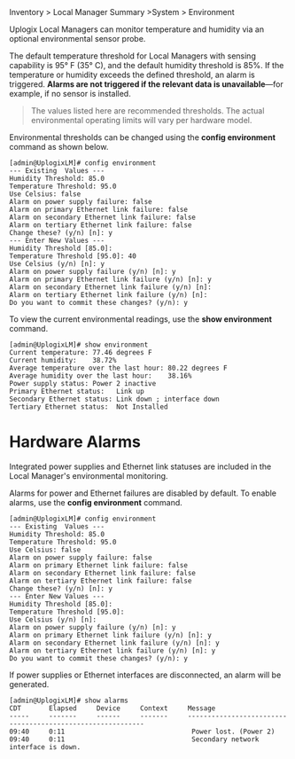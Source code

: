 <div class='ucc' />Inventory > Local Manager Summary >System > Environment</div>

Uplogix Local Managers can monitor temperature and humidity via an optional environmental sensor probe.

The default temperature threshold for Local Managers with sensing capability is 95° F (35° C), and the default humidity threshold is 85%. If the temperature or humidity exceeds the defined threshold, an alarm is triggered. **Alarms are not triggered if the relevant data is unavailable**—for example, if no sensor is installed.

> The values listed here are recommended thresholds. The actual environmental operating limits will vary per hardware model.

Environmental thresholds can be changed using the **config environment** command as shown below.

```
[admin@UplogixLM]# config environment
--- Existing  Values ---
Humidity Threshold: 85.0
Temperature Threshold: 95.0
Use Celsius: false
Alarm on power supply failure: false
Alarm on primary Ethernet link failure: false
Alarm on secondary Ethernet link failure: false
Alarm on tertiary Ethernet link failure: false
Change these? (y/n) [n]: y
--- Enter New Values ---
Humidity Threshold [85.0]: 
Temperature Threshold [95.0]: 40
Use Celsius (y/n) [n]: y
Alarm on power supply failure (y/n) [n]: y
Alarm on primary Ethernet link failure (y/n) [n]: y
Alarm on secondary Ethernet link failure (y/n) [n]:
Alarm on tertiary Ethernet link failure (y/n) [n]:
Do you want to commit these changes? (y/n): y
```

To view the current environmental readings, use the **show environment** command.

```
[admin@UplogixLM]# show environment
Current temperature: 77.46 degrees F
Current humidity:    38.72%
Average temperature over the last hour: 80.22 degrees F
Average humidity over the last hour:    38.16%
Power supply status: Power 2 inactive
Primary Ethernet status:   Link up
Secondary Ethernet status: Link down ; interface down
Tertiary Ethernet status:  Not Installed
```

# Hardware Alarms
Integrated power supplies and Ethernet link statuses are included in the Local Manager's environmental monitoring.

Alarms for power and Ethernet failures are disabled by default. To enable alarms, use the **config environment** command.

```
[admin@UplogixLM]# config environment
--- Existing  Values ---
Humidity Threshold: 85.0
Temperature Threshold: 95.0
Use Celsius: false
Alarm on power supply failure: false
Alarm on primary Ethernet link failure: false
Alarm on secondary Ethernet link failure: false
Alarm on tertiary Ethernet link failure: false
Change these? (y/n) [n]: y
--- Enter New Values ---
Humidity Threshold [85.0]: 
Temperature Threshold [95.0]: 
Use Celsius (y/n) [n]: 
Alarm on power supply failure (y/n) [n]: y
Alarm on primary Ethernet link failure (y/n) [n]: y
Alarm on secondary Ethernet link failure (y/n) [n]: y
Alarm on tertiary Ethernet link failure (y/n) [n]: y
Do you want to commit these changes? (y/n): y
```

If power supplies or Ethernet interfaces are disconnected, an alarm will be generated.

```
[admin@UplogixLM]# show alarms
CDT       Elapsed     Device     Context     Message                                                    
-----     -------     ------     -------     -----------------------------------------------------------
09:40     0:11                                Power lost. (Power 2)                                     
09:40     0:11                                Secondary network interface is down.                      
```